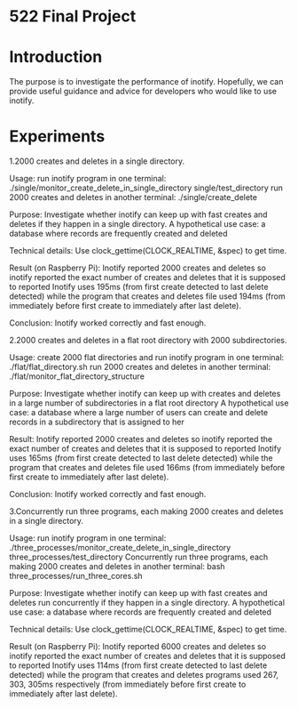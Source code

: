 # 522 Final Project

# Introduction
The purpose is to investigate the performance of inotify.
Hopefully, we can provide useful guidance and advice for developers who would like to use inotify.

# Experiments
1.2000 creates and deletes in a single directory.

Usage:
run inotify program in one terminal: ./single/monitor_create_delete_in_single_directory single/test_directory
run 2000 creates and deletes in another terminal: ./single/create_delete

Purpose: 
Investigate whether inotify can keep up with fast creates and deletes if they happen in a single directory.
A hypothetical use case: a database where records are frequently created and deleted

Technical details:
Use clock_gettime(CLOCK_REALTIME, &spec) to get time.

Result (on Raspberry Pi):
Inotify reported 2000 creates and deletes so inotify reported the exact number of creates and deletes that
it is supposed to reported
Inotify uses 195ms (from first create detected to last delete detected) while the program that 
creates and deletes file used 194ms (from immediately before first create to immediately after last delete).

Conclusion:
Inotify worked correctly and fast enough.

2.2000 creates and deletes in a flat root directory with 2000 subdirectories.

Usage:
create 2000 flat directories and run inotify program in one terminal: ./flat/flat_directory.sh
run 2000 creates and deletes in another terminal: ./flat/monitor_flat_directory_structure

Purpose:
Investigate whether inotify can keep up with creates and deletes in a large number of subdirectories in a flat
root directory
A hypothetical use case: a database where a large number of users can create and delete records in a
subdirectory that is assigned to her

Result:
Inotify reported 2000 creates and deletes so inotify reported the exact number of creates and deletes that
it is supposed to reported
Inotify uses 165ms (from first create detected to last delete detected) while the program that 
creates and deletes file used 166ms (from immediately before first create to immediately after last delete).

Conclusion:
Inotify worked correctly and fast enough.

3.Concurrently run three programs, each making 2000 creates and deletes in a single directory.

Usage:
run inotify program in one terminal: ./three_processes/monitor_create_delete_in_single_directory three_processes/test_directory
Concurrently run three programs, each making 2000 creates and deletes in another terminal: bash three_processes/run_three_cores.sh

Purpose: 
Investigate whether inotify can keep up with fast creates and deletes run concurrently if they happen in a single directory.
A hypothetical use case: a database where records are frequently created and deleted

Technical details:
Use clock_gettime(CLOCK_REALTIME, &spec) to get time.

Result (on Raspberry Pi):
Inotify reported 6000 creates and deletes so inotify reported the exact number of creates and deletes that
it is supposed to reported
Inotify uses 114ms (from first create detected to last delete detected) while the program that 
creates and deletes programs used 267, 303, 305ms respectively (from immediately before first create to immediately after last delete).
